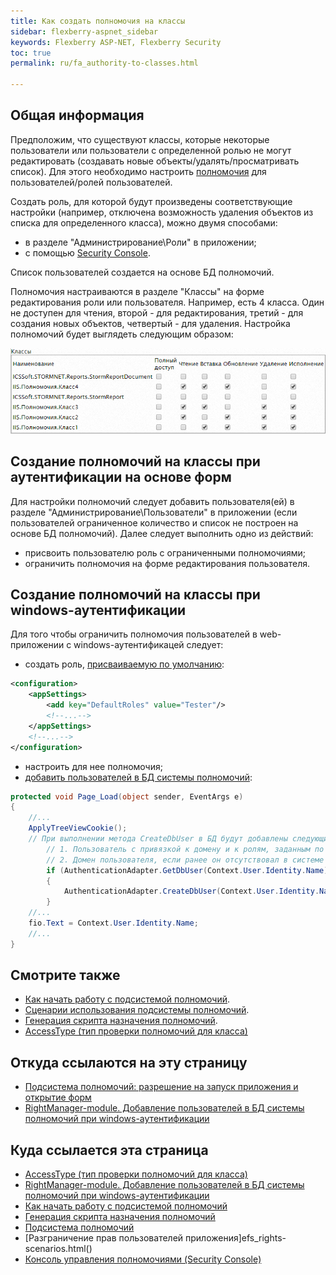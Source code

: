 ```yaml
---
title: Как создать полномочия на классы
sidebar: flexberry-aspnet_sidebar
keywords: Flexberry ASP-NET, Flexberry Security
toc: true
permalink: ru/fa_authority-to-classes.html

---
```


## Общая информация
Предположим, что существуют классы, которые некоторые пользователи или пользователи с определенной ролью не могут редактировать (создавать новые объекты/удалять/просматривать список). Для этого необходимо настроить [полномочия](efs_security.html) для пользователей/ролей пользователей.

Создать роль, для которой будут произведены соответствующие настройки (например, отключена возможность удаления объектов из списка для определенного класса), можно двумя способами:
* в разделе "Администрирование\Роли" в приложении;
* с помощью [Security Console](efs_security-console.html).

Список пользователей создается на основе БД полномочий.

Полномочия настраиваются в разделе "Классы" на форме редактирования роли или пользователя. Например, есть 4 класса. Один не доступен для чтения, второй - для редактирования, третий - для создания новых объектов, четвертый - для удаления. Настройка полномочий будет выглядеть следующим образом:

![](/images/pages/products/flexberry-aspnet/aspnet/authority-to-classes.png)

## Создание полномочий на классы при аутентификации на основе форм
Для настройки полномочий следует добавить пользователя(ей) в разделе "Администрирование\Пользователи" в приложении (если пользователей ограниченное количество и список не построен на основе БД полномочий). Далее следует выполнить одно из действий:

* присвоить пользователю роль с ограниченными полномочиями;
* ограничить полномочия на форме редактирования пользователя.

## Создание полномочий на классы при windows-аутентификации
Для того чтобы ограничить полномочия пользователей в web-приложении с windows-аутентификацей следует:

* создать роль, [присваиваемую по умолчанию](fa_authentication-adapter.html):

```xml
<configuration>
	<appSettings>
		<add key="DefaultRoles" value="Tester"/>
		<!--...-->
	</appSettings>
	<!--...-->
</configuration>
```

* настроить для нее полномочия;
* [добавить пользователей в БД системы полномочий](fa_authentication-adapter.html):

```cs
protected void Page_Load(object sender, EventArgs e)
{
	//...
	ApplyTreeViewCookie();
	// При выполнении метода CreateDbUser в БД будут добавлены следующие объекты:
        // 1. Пользователь с привязкой к домену и к ролям, заданным по умолчанию. 
        // 2. Домен пользователя, если ранее он отсутствовал в системе полномочий.
        if (AuthenticationAdapter.GetDbUser(Context.User.Identity.Name) == null)
        {
            AuthenticationAdapter.CreateDbUser(Context.User.Identity.Name);
        }
	//...
	fio.Text = Context.User.Identity.Name;
	//...
}
```

## Смотрите также

* [Как начать работу с подсистемой полномочий](how-to-start-work-with-right-manager.html).
* [Сценарии использования подсистемы полномочий](efs_rights-scenarios.html).
* [Генерация скрипта назначения полномочий](efs_permition-script-generation.html).
* [AccessType (тип проверки полномочий для класса)](efs_access-type.html)

## Откуда ссылаются на эту страницу

* [Подсистема полномочий: разрешение на запуск приложения и открытие форм](efs_access-type-start-app-and-open-forms.html)
* [RightManager-module. Добавление пользователей в БД системы полномочий при windows-аутентификации](fa_authentication-adapter.html)

## Куда ссылается эта страница

* [AccessType (тип проверки полномочий для класса)](efs_access-type.html)
* [RightManager-module. Добавление пользователей в БД системы полномочий при windows-аутентификации](fa_authentication-adapter.html)
* [Как начать работу с подсистемой полномочий]()
* [Генерация скрипта назначения полномочий](efs_permition-script-generation.html)
* [Подсистема полномочий](efs_security.html)
* [Разграничение прав пользователей приложения]efs_rights-scenarios.html()
* [Консоль управления полномочиями (Security Console)](efs_security-console.html)